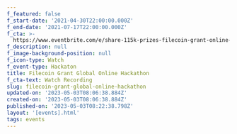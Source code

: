 ```yaml
---
f_featured: false
f_start-date: '2021-04-30T22:00:00.000Z'
f_end-date: '2021-07-17T22:00:00.000Z'
f_cta: >-
  https://www.eventbrite.com/e/share-115k-prizes-filecoin-grant-online-hackathon-may-1-july-18-registration-159309796891
f_description: null
f_image-background-position: null
f_icon-type: Watch
f_event-type: Hackaton
title: Filecoin Grant Global Online Hackathon
f_cta-text: Watch Recording
slug: filecoin-grant-global-online-hackathon
updated-on: '2023-05-03T08:06:38.884Z'
created-on: '2023-05-03T08:06:38.884Z'
published-on: '2023-05-03T08:22:38.798Z'
layout: '[events].html'
tags: events
---
```



